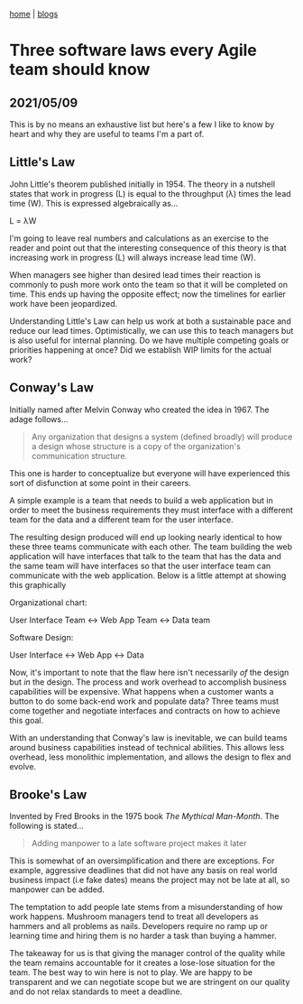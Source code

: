 [home](../../index) | [blogs](../../blogs)

# Three software laws every Agile team should know
## 2021/05/09

This is by no means an exhaustive list but here's a few I like to know by heart and why they are useful to teams I'm a part of.

## Little's Law

John Little's theorem published initially in 1954. The theory in a nutshell states that work in progress (L) is equal to the throughput (λ) times the lead time (W). This is expressed algebraically as...

L = λW

I'm going to leave real numbers and calculations as an exercise to the reader and point out that the interesting consequence of this theory is that increasing work in progress (L) will always increase lead time (W).

When managers see higher than desired lead times their reaction is commonly to push more work onto the team so that it will be completed on time. This ends up having the opposite effect; now the timelines for earlier work have been jeopardized.

Understanding Little's Law can help us work at both a sustainable pace and reduce our lead times. Optimistically, we can use this to teach managers but is also useful for internal planning. Do we have multiple competing goals or priorities happening at once? Did we establish WIP limits for the actual work? 

## Conway's Law

Initially named after Melvin Conway who created the idea in 1967. The adage follows...

> Any organization that designs a system (defined broadly) will produce a design whose structure is a copy of the organization's communication structure.

This one is harder to conceptualize but everyone will have experienced this sort of disfunction at some point in their careers.

A simple example is a team that needs to build a web application but in order to meet the business requirements they must interface with a different team for the data and a different team for the user interface.

The resulting design produced will end up looking nearly identical to how these three teams communicate with each other. The team building the web application will have interfaces that talk to the team that has the data and the same team will have interfaces so that the user interface team can communicate with the web application. Below is a little attempt at showing this graphically

Organizational chart:

User Interface Team <-> Web App Team <-> Data team

Software Design:

User Interface <-> Web App <-> Data

Now, it's important to note that the flaw here isn't necessarily _of_ the design but _in_ the design. The process and work overhead to accomplish business capabilities will be expensive. What happens when a customer wants a button to do some back-end work and populate data? Three teams must come together and negotiate interfaces and contracts on how to achieve this goal.

With an understanding that Conway's law is inevitable, we can build teams around business capabilities instead of technical abilities. This allows less overhead, less monolithic implementation, and allows the design to flex and evolve.

## Brooke's Law

Invented by Fred Brooks in the 1975 book _The Mythical Man-Month_. The following is stated...

> Adding manpower to a late software project makes it later

This is somewhat of an oversimplification and there are exceptions. For example, aggressive deadlines that did not have any basis on real world business impact (i.e fake dates) means the project may not be late at all, so manpower can be added.

The temptation to add people late stems from a misunderstanding of how work happens. Mushroom managers tend to treat all developers as hammers and all problems as nails. Developers require no ramp up or learning time and hiring them is no harder a task than buying a hammer.

The takeaway for us is that giving the manager control of the quality while the team remains accountable for it creates a lose-lose situation for the team. The best way to win here is not to play. We are happy to be transparent and we can negotiate scope but we are stringent on our quality and do not relax standards to meet a deadline.